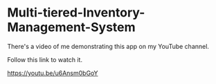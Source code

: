 # Multi-tiered-Inventory-Management-System

There's a video of me demonstrating this app on my YouTube channel. 

Follow this link to watch it.

https://youtu.be/u6Ansm0bGoY
